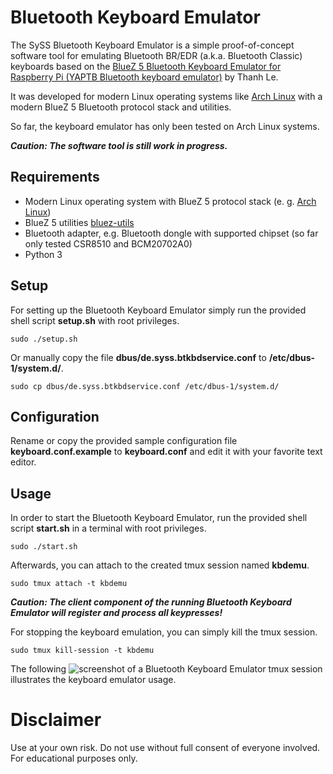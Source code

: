 # Bluetooth Keyboard Emulator

The SySS Bluetooth Keyboard Emulator is a simple proof-of-concept software
tool for emulating Bluetooth BR/EDR (a.k.a. Bluetooth Classic) keyboards based
on the [BlueZ 5 Bluetooth Keyboard Emulator for Raspberry Pi (YAPTB Bluetooth keyboard emulator)](https://github.com/0xmemphre/BL_keyboard_RPI)
by Thanh Le.

It was developed for modern Linux operating systems like [Arch Linux](https://www.archlinux.org/) with a
modern BlueZ 5 Bluetooth protocol stack and utilities.

So far, the keyboard emulator has only been tested on Arch Linux systems.

**_Caution: The software tool is still work in progress._**

## Requirements

- Modern Linux operating system with BlueZ 5 protocol stack (e. g. [Arch Linux](https://www.archlinux.org/))
- BlueZ 5 utilities [bluez-utils](https://www.archlinux.org/packages/extra/x86_64/bluez-utils/)
- Bluetooth adapter, e.g. Bluetooth dongle with supported chipset (so far only tested CSR8510 and BCM20702A0)
- Python 3


## Setup

For setting up the Bluetooth Keyboard Emulator simply run the provided shell
script **setup.sh** with root privileges.

```
sudo ./setup.sh
```

Or manually copy the file **dbus/de.syss.btkbdservice.conf** to **/etc/dbus-1/system.d/**.

```
sudo cp dbus/de.syss.btkbdservice.conf /etc/dbus-1/system.d/
```

## Configuration

Rename or copy the provided sample configuration file **keyboard.conf.example**
to **keyboard.conf** and edit it with your favorite text editor.

## Usage

In order to start the Bluetooth Keyboard Emulator, run the provided shell script
**start.sh** in a terminal with root privileges.

```
sudo ./start.sh
```

Afterwards, you can attach to the created tmux session named **kbdemu**.

```
sudo tmux attach -t kbdemu
```

**_Caution: The client component of the running Bluetooth Keyboard Emulator will register and process all keypresses!_**

For stopping the keyboard emulation, you can simply kill the tmux session.

```
sudo tmux kill-session -t kbdemu
```

The following ![screenshot of a Bluetooth Keyboard Emulator tmux session](https://git.syss.intern/mdeeg/bluetooth-keyboard-emulator/src/branch/master/images/bluetooth_keyboard_emulator.png)
illustrates the keyboard emulator usage.

# Disclaimer

Use at your own risk. Do not use without full consent of everyone involved. For educational purposes only.
